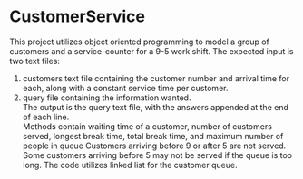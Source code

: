 # CustomerService
This project utilizes object oriented programming to model a group of customers and a service-counter for a 9-5 work shift.
The expected input is two text files: 
1. customers text file containing the customer number and arrival time for each, along with a constant service time per customer.
2. query file containing the information wanted.\
The output is the query text file, with the answers appended at the end of each line.\
Methods contain waiting time of a customer, number of customers served, longest break time, total break time, and maximum number of people in queue
Customers arriving before 9 or after 5 are not served. Some customers arriving before 5 may not be served if the queue is too long.
The code utilizes linked list for the customer queue.
